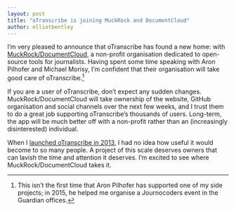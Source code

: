 ```yaml
---
layout: post
title: "oTranscribe is joining MuckRock and DocumentCloud"
author: elliotbentley
---
```


I’m very pleased to announce that oTranscribe has found a new home: with [MuckRock/DocumentCloud](https://www.muckrock.com/about/), a non-profit organisation dedicated to open-source tools for journalists. Having spent some time speaking with Aron Pilhofer and Michael Morisy, I’m confident that their organisation will take good care of oTranscribe.[^1]

If you are a user of oTranscribe, don’t expect any sudden changes. MuckRock/DocumentCloud will take ownership of the website, GitHub organisation and social channels over the next few weeks, and I trust them to do a great job supporting oTranscribe’s thousands of users. Long-term, the app will be much better off with a non-profit rather than an (increasingly disinterested) individual.

When I [launched oTranscribe in 2013](http://ejb.github.io/2013/10/03/otranscribe.html), I had no idea how useful it would become to so many people. A project of this scale deserves owners that can lavish the time and attention it deserves. I’m excited to see where MuckRock/DocumentCloud takes it.

[^1]:  This isn’t the first time that Aron Pilhofer has supported one of my side projects; in 2015, he helped me organise a Journocoders event in the Guardian offices.